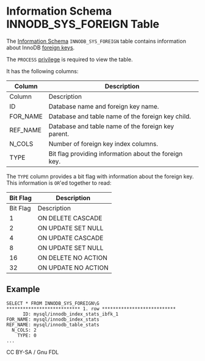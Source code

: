 # Information Schema INNODB\_SYS\_FOREIGN Table

The [Information Schema](../../) `INNODB_SYS_FOREIGN` table contains information about InnoDB [foreign keys](../../../../../../../ha-and-performance/optimization-and-tuning/optimization-and-indexes/foreign-keys.md).

The `PROCESS` [privilege](../../../../../account-management-sql-commands/grant.md) is required to view the table.

It has the following columns:

| Column    | Description                                           |
| --------- | ----------------------------------------------------- |
| Column    | Description                                           |
| ID        | Database name and foreign key name.                   |
| FOR\_NAME | Database and table name of the foreign key child.     |
| REF\_NAME | Database and table name of the foreign key parent.    |
| N\_COLS   | Number of foreign key index columns.                  |
| TYPE      | Bit flag providing information about the foreign key. |

The `TYPE` column provides a bit flag with information about the foreign key. This information is `OR`'ed together to read:

| Bit Flag | Description         |
| -------- | ------------------- |
| Bit Flag | Description         |
| 1        | ON DELETE CASCADE   |
| 2        | ON UPDATE SET NULL  |
| 4        | ON UPDATE CASCADE   |
| 8        | ON UPDATE SET NULL  |
| 16       | ON DELETE NO ACTION |
| 32       | ON UPDATE NO ACTION |

## Example

```
SELECT * FROM INNODB_SYS_FOREIGN\G
*************************** 1. row ***************************
      ID: mysql/innodb_index_stats_ibfk_1
FOR_NAME: mysql/innodb_index_stats
REF_NAME: mysql/innodb_table_stats
  N_COLS: 2
    TYPE: 0
...
```

CC BY-SA / Gnu FDL
